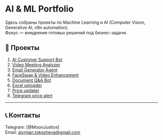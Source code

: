 # AI & ML Portfolio

Здесь собраны проекты по Machine Learning и AI (Computer Vision, Generative AI, n8n automation).  
Фокус — внедрение готовых решений под бизнес-задачи.

## 📌 Проекты
1. [AI Customer Support Bot](./1-customer-support-bot)  
2. [Video Meeting Analyzer](./video-meeting-analyzer)  
3. [Email Generator Agent](./email-generator-agent)  
4. [FaceSwap & Video Enhancement](./4-faceswap-video-enhancement)  
5. [Document Q&A Bot](./5-document-qa-bot)  
6. [Excel uploader](./excel-to-site-uploader)     
7. [Price updater](./my-price-updater)
8. [Telegram price alert](./telegram-price-alert)
---

## 📞 Контакты
Telegram: [@MoonJustice]  
Email: aiymjan.tokosheva@gmail.com
